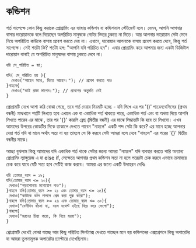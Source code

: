 # কন্ডিশন
শর্ত সাপেক্ষে কোন কিছু করাকে প্রোগ্রামিং এর ভাষায় কন্ডিশন বা কন্ডিশনাল স্টেটমেন্ট বলে। যেমন, আপনি আপনার বাসার দারোয়ানকে বলে দিয়েছেন অপরিচিত মানুষকে গেটের ভিতর ঢুকতে না দিতে। আর আপনার দারোয়ান সেটা মেনে নিয়ে অপরিচিত কাউকে বাসায় প্রবেশ করতে দেয় না। এখানে, দারোয়ান আপনাকে বাসায় প্রবেশ করতে দেবে, কিন্তু শর্ত সাপেক্ষে। সেই শর্তটা কি? শর্তটা হল: "আপনি যদি পরিচিত হন"। এবার প্রোগ্রামিং করে আপনার জন্য একটা ডিজিটাল দারোয়ান বানাই যে অপরিচিত মানুষদের বাসায় ঢুকতে দেবে না।

```
ধরি সে_পরিচিত = হ্যা;

যদি( সে_পরিচিত হয় ){
  দেখাও("আহেন স্যার, ভিত্তে আহেন।"); // প্রবেশ করতে দাও
}নাহলে{
  দেখাও("ভাই রাস্তা মাপেন।"); // প্রবেশের অনুমতি নেই
}
```

প্রোগ্রামটি দেখে আশা করি বোঝা গেছে, তবে শর্ত দেয়ার নিয়মটি হচ্ছে - যদি লিখে এর পর '()' প্যরেনথেসিসের (প্রথম বন্ধনী) মাঝখানে শর্তটি লিখতে হবে এখানে এক বা একাধিক শর্ত থাকতে পারে, একাধিক শর্ত এবং বা অথবা দিয়ে আপনি লিখতে পারেন এর মাঝে , তার পর '{}' কারলি ব্রেছ (দ্বিতীয় বন্ধনী) এর মাঝে সিদ্ধান্তটি কি হবে তা লিখবো। এখন আমাদের উপরের কোডটির দিকে তাকালে দেখতে পাবেন "নাহলে" একটি শব্দ সেটা কি করে? এর মানে হচ্ছে আপনার দেয়া শর্ত যদি না মানে অর্থাৎ সত্য না হয় তাহলে সে কি করবে সেটা আমরা বলে দেবে "নাহলে" এর পরের '{}' দ্বিতীয় বন্ধনীর মাঝে।

আচ্ছা বুঝলাম কিন্তু আমাদের যদি একাধিক শর্ত থাকে সেটার জন্যে আমরা "নাহলে" যদি ব্যবহার করতে পারি অন্যান্য প্রোগ্রামিং ল্যাঙ্গুয়েজ এ যা else if, সেক্ষেত্রে আপনার প্রথম কন্ডিশন সত্য না হলে পরেরটা চেক করবে এভাবে ক্রমান্বয়ে চেক করে যাবে যেটি সত্য হবে সেটিই কাজ করবে। আমরা এর জন্যে একটি উদাহরন দেখিঃ

```
ধরি তোমার_বয়স = ১৯;
যদি(তোমার_বয়স <= ২০){
 দেখাও("পড়াশোনায় মনোযোগ দাও");
}নাহলে যদি(তোমার_বয়স >= ২১ এবং তোমার_বয়স <= ২৫){
 দেখাও("কাউকে ভাল লাগলে প্রেম করা শুরু করো");
}নাহলে যদি(তোমার_বয়স >= ২৬ এবং তোমার_বয়স <= ৩০){
 দেখাও("বেশীদিন বাঁচবা না, বয়স যথেস্ট হইছে বিয়ে করে ফেলো");
}নাহলে{
 দেখাও("মরনের চিন্তা করো, কি নিয়ে মরবা");
}
```

প্রোগ্রামটি দেখেই বোঝা যাচ্ছে আর কিছু পরিচিত সিনট্যাক্স দেখতে পাচ্ছেন মনে হয় কন্ডিশনের এক্সপ্রেশনে কিছু অপারেটর যা আমরা তুলনামূলক অপারেটর চ্যাপ্টারে দেখেছিলাম। 

